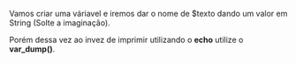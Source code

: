 Vamos criar uma váriavel e iremos dar o nome de $texto dando um valor em String (Solte a imaginação).

Porém dessa vez ao invez de imprimir utilizando o **echo** utilize o **var_dump()**.